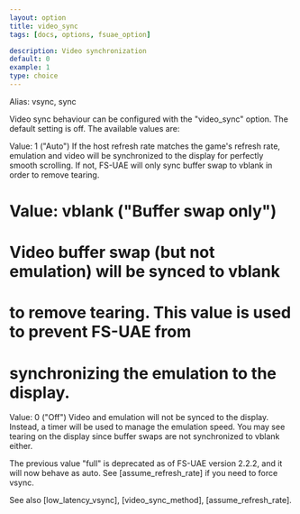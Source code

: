```yaml
---
layout: option
title: video_sync
tags: [docs, options, fsuae_option]

description: Video synchronization
default: 0
example: 1
type: choice
---
```


Alias: vsync, sync

Video sync behaviour can be configured with the "video_sync" option. The
default setting is off. The available values are:

Value: 1 ("Auto")
       If the host refresh rate matches the game's refresh rate, emulation
       and video will be synchronized to the display for perfectly smooth
       scrolling. If not, FS-UAE will only sync buffer swap to vblank in order
       to remove tearing.
# Value: vblank ("Buffer swap only")
#        Video buffer swap (but not emulation) will be synced to vblank
#        to remove tearing. This value is used to prevent FS-UAE from
#        synchronizing the emulation to the display.
Value: 0 ("Off")
       Video and emulation will not be synced to the display. Instead,
       a timer will be used to manage the emulation speed. You may see
       tearing on the display since buffer swaps are not synchronized to
       vblank either.

The previous value "full" is deprecated as of FS-UAE version 2.2.2, and it
will now behave as auto. See [assume_refresh_rate] if you need to force vsync.

See also [low_latency_vsync], [video_sync_method], [assume_refresh_rate].
